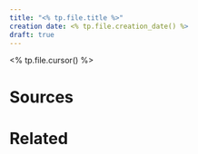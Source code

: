 ```yaml
---
title: "<% tp.file.title %>"
creation date: <% tp.file.creation_date() %>
draft: true
---
```

<% tp.file.cursor() %>

# Sources

# Related